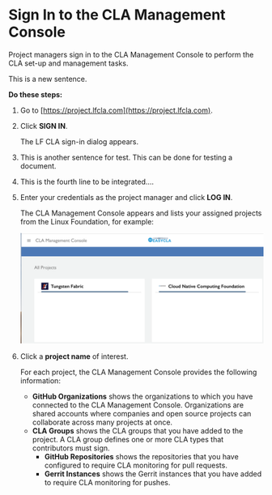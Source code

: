 # Sign In to the CLA Management Console

Project managers sign in to the CLA Management Console to perform the CLA set-up and management tasks.

This is a new sentence.

**Do these steps:**

1. Go to [https://project.lfcla.com](https://project.lfcla.com).
2. Click **SIGN IN**.

   The LF CLA sign-in dialog appears.

3. This is another sentence for test. This can be done for testing a document.
4. This is the fourth line to be integrated....
5. Enter your credentials as the project manager and click **LOG IN**.

   The CLA Management Console appears and lists your assigned projects from the Linux Foundation, for example:

   ![CLA Management All Projects](../.gitbook/assets/cla-management-all-projects.png)

6. Click a **project name** of interest.

   For each project, the CLA Management Console provides the following information:

   * **GitHub Organizations** shows the organizations to which you have connected to the CLA Management Console. Organizations are shared accounts where companies and open source projects can collaborate across many projects at once.
   * **CLA Groups** shows the CLA groups that you have added to the project. A CLA group defines one or more CLA types that contributors must sign.
     * **GitHub Repositories** shows the repositories that you have configured to require CLA monitoring for pull requests.
     * **Gerrit Instances** shows the Gerrit instances that you have added to require CLA monitoring for pushes.

